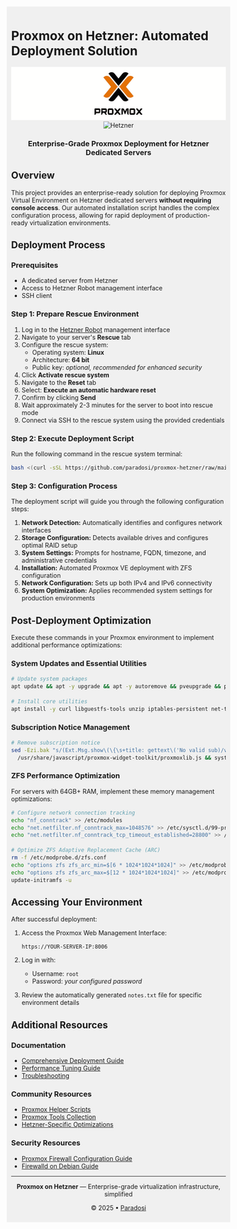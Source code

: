 <div style="background-color: #f0f0f0; padding: 10px;">

# Proxmox on Hetzner: Automated Deployment Solution

<div align="center">
  <img src="files/icons/Proxmox-logo-icon.webp" alt="Proxmox" height="120" style="margin-right: 40px"/> <br>
  <img src="https://github.com/paradosi/proxmox-hetzner/raw/main/files/icons/hetzner.png" alt="Hetzner" height="50" />
  
  <h3>Enterprise-Grade Proxmox Deployment for Hetzner Dedicated Servers</h3>
</div>

## Overview

This project provides an enterprise-ready solution for deploying Proxmox Virtual Environment on Hetzner dedicated servers **without requiring console access**. Our automated installation script handles the complex configuration process, allowing for rapid deployment of production-ready virtualization environments.


## Deployment Process

### Prerequisites

- A dedicated server from Hetzner
- Access to Hetzner Robot management interface
- SSH client

### Step 1: Prepare Rescue Environment

1. Log in to the [Hetzner Robot](https://robot.hetzner.com/server) management interface
2. Navigate to your server's **Rescue** tab
3. Configure the rescue system:
   - Operating system: **Linux**
   - Architecture: **64 bit**
   - Public key: *optional, recommended for enhanced security*
4. Click **Activate rescue system**
5. Navigate to the **Reset** tab
6. Select: **Execute an automatic hardware reset**
7. Confirm by clicking **Send**
8. Wait approximately 2-3 minutes for the server to boot into rescue mode
9. Connect via SSH to the rescue system using the provided credentials

### Step 2: Execute Deployment Script

Run the following command in the rescue system terminal:

```bash
bash <(curl -sSL https://github.com/paradosi/proxmox-hetzner/raw/main/scripts/pve-install.sh)
```

### Step 3: Configuration Process

The deployment script will guide you through the following configuration steps:

1. **Network Detection:** Automatically identifies and configures network interfaces
2. **Storage Configuration:** Detects available drives and configures optimal RAID setup
3. **System Settings:** Prompts for hostname, FQDN, timezone, and administrative credentials
4. **Installation:** Automated Proxmox VE deployment with ZFS configuration
5. **Network Configuration:** Sets up both IPv4 and IPv6 connectivity
6. **System Optimization:** Applies recommended system settings for production environments

## Post-Deployment Optimization

Execute these commands in your Proxmox environment to implement additional performance optimizations:

### System Updates and Essential Utilities

```bash
# Update system packages
apt update && apt -y upgrade && apt -y autoremove && pveupgrade && pveam update

# Install core utilities
apt install -y curl libguestfs-tools unzip iptables-persistent net-tools
```

### Subscription Notice Management

```bash
# Remove subscription notice
sed -Ezi.bak "s/(Ext.Msg.show\(\{\s+title: gettext\('No valid sub)/void\(\{ \/\/\1/g" \
  /usr/share/javascript/proxmox-widget-toolkit/proxmoxlib.js && systemctl restart pveproxy.service
```

### ZFS Performance Optimization

For servers with 64GB+ RAM, implement these memory management optimizations:

```bash
# Configure network connection tracking
echo "nf_conntrack" >> /etc/modules
echo "net.netfilter.nf_conntrack_max=1048576" >> /etc/sysctl.d/99-proxmox.conf
echo "net.netfilter.nf_conntrack_tcp_timeout_established=28800" >> /etc/sysctl.d/99-proxmox.conf

# Optimize ZFS Adaptive Replacement Cache (ARC)
rm -f /etc/modprobe.d/zfs.conf
echo "options zfs zfs_arc_min=$[6 * 1024*1024*1024]" >> /etc/modprobe.d/99-zfs.conf
echo "options zfs zfs_arc_max=$[12 * 1024*1024*1024]" >> /etc/modprobe.d/99-zfs.conf
update-initramfs -u
```

## Accessing Your Environment

After successful deployment:

1. Access the Proxmox Web Management Interface: 
   ```
   https://YOUR-SERVER-IP:8006
   ```

2. Log in with:
   - Username: `root`
   - Password: *your configured password*

3. Review the automatically generated `notes.txt` file for specific environment details

## Additional Resources

### Documentation

- [Comprehensive Deployment Guide](https://github.com/paradosi/proxmox-hetzner/wiki/Deployment-Guide)
- [Performance Tuning Guide](https://github.com/paradosi/proxmox-hetzner/wiki/Performance-Tuning)
- [Troubleshooting](https://github.com/paradosi/proxmox-hetzner/wiki/Troubleshooting)

### Community Resources

- [Proxmox Helper Scripts](https://tteck.github.io/Proxmox/)
- [Proxmox Tools Collection](https://github.com/extremeshok/xshok-proxmox)
- [Hetzner-Specific Optimizations](https://github.com/extremeshok/xshok-proxmox/tree/master/hetzner)

### Security Resources

- [Proxmox Firewall Configuration Guide](https://www.virtualizationhowto.com/2022/10/proxmox-firewall-rules-configuration/)
- [Firewalld on Debian Guide](https://computingforgeeks.com/how-to-install-and-configure-firewalld-on-debian/)

---

<div align="center">
  <p><strong>Proxmox on Hetzner</strong> — Enterprise-grade virtualization infrastructure, simplified</p>
  <p>© 2025 • <a href="https://github.com/paradosi">Paradosi</a></p>
</div>
